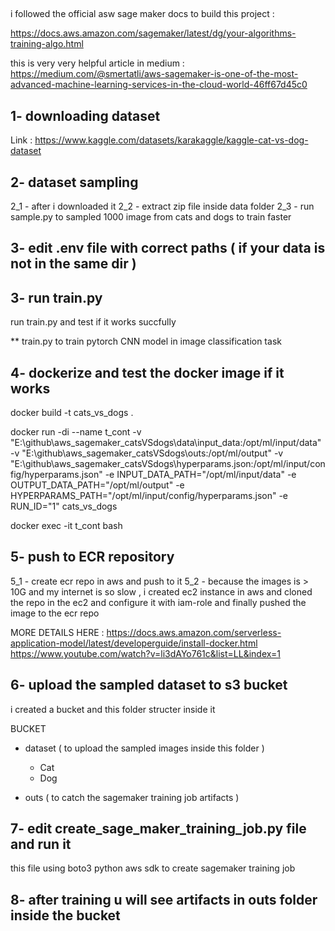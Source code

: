 ##
i followed the official asw sage maker docs to build this project :

https://docs.aws.amazon.com/sagemaker/latest/dg/your-algorithms-training-algo.html


this is very very helpful article in medium :
https://medium.com/@smertatli/aws-sagemaker-is-one-of-the-most-advanced-machine-learning-services-in-the-cloud-world-46ff67d45c0

## 1- downloading dataset

Link : https://www.kaggle.com/datasets/karakaggle/kaggle-cat-vs-dog-dataset

## 2- dataset sampling

2_1 - after i downloaded it 
2_2 - extract zip file inside data folder
2_3 - run sample.py to sampled 1000 image from cats and dogs to train faster

## 3- edit .env file with correct paths ( if your data is not in the same dir )

## 3- run train.py

run train.py and test if it works succfully

** train.py to train pytorch CNN model in image classification task

## 4- dockerize and test the docker image if it works

docker build -t cats_vs_dogs .

docker run -di --name t_cont -v "E:\github\aws_sagemaker_catsVSdogs\data\input_data:/opt/ml/input/data" -v "E:\github\aws_sagemaker_catsVSdogs\outs:/opt/ml/output" -v "E:\github\aws_sagemaker_catsVSdogs\hyperparams.json:/opt/ml/input/config/hyperparams.json" -e INPUT_DATA_PATH="/opt/ml/input/data" -e OUTPUT_DATA_PATH="/opt/ml/output" -e HYPERPARAMS_PATH="/opt/ml/input/config/hyperparams.json" -e RUN_ID="1" cats_vs_dogs

docker exec -it t_cont bash

## 5- push to ECR repository

5_1 - create ecr repo in aws and push to it
5_2 - because the images is > 10G and my internet is so slow , i created ec2 instance in aws 
and cloned the repo in the ec2 and configure it with iam-role and finally pushed the image to the ecr repo

MORE DETAILS HERE :
https://docs.aws.amazon.com/serverless-application-model/latest/developerguide/install-docker.html
https://www.youtube.com/watch?v=li3dAYo761c&list=LL&index=1

## 6- upload the sampled dataset to s3 bucket

i created a bucket and this folder structer inside it 

BUCKET
- dataset ( to upload the sampled images inside this folder )
    - Cat
    - Dog

- outs ( to catch the sagemaker training job artifacts )

## 7- edit create_sage_maker_training_job.py file and run it
this file using boto3 python aws sdk to create sagemaker training job


## 8- after training u will see artifacts in outs folder inside the bucket